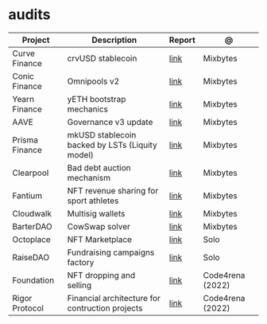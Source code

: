 # audits


Project | Description | Report | @
--- | --- | --- | ---
Curve Finance | crvUSD stablecoin | [link](https://github.com/mixbytes/audits_public/blob/master/Curve%20Finance/Curve%20Stablecoin%20(crvUSD)/Curve%20Stablecoin%20(crvUSD)%20Security%20Audit%20Report.pdf) | Mixbytes
Conic Finance | Omnipools v2 | [link](https://github.com/mixbytes/audits_public/blob/master/Conic%20Finance/Conic%20Finance%20v2/Conic%20Finance%20v2%20Security%20Audit%20Report.pdf) | Mixbytes
Yearn Finance | yETH bootstrap mechanics | [link](https://github.com/mixbytes/audits_public/blob/master/Yearn%20Finance/yETH-bootstrap/Yearn%20Finance%20yETH-bootstrap%20Security%20Audit%20Report.pdf) | Mixbytes
AAVE | Governance v3 update | [link](https://github.com/mixbytes/audits_public/blob/master/AAVE/Voting%20Tokens/AAVE%20Voting%20Tokens%20Security%20Audit%20Report.pdf) | Mixbytes
Prisma Finance | mkUSD stablecoin backed by LSTs (Liquity model) | [link](https://github.com/mixbytes/audits_public/blob/master/Prisma%20Finance/Prisma%20Finance%20Security%20Audit%20Report.pdf) | Mixbytes
Clearpool | Bad debt auction mechanism | [link](https://github.com/mixbytes/audits_public/blob/master/Clearpool/Clearpool%20Security%20Audit%20Report.pdf) | Mixbytes
Fantium | NFT revenue sharing for sport athletes | [link](https://github.com/mixbytes/audits_public/blob/master/Fantium/Fantium%20v2/Fantium%20v2%20Security%20Audit%20Report.pdf) | Mixbytes
Cloudwalk | Multisig wallets | [link](https://github.com/mixbytes/audits_public/blob/master/CloudWalk/CloudWalk%20Multisig%20Wallet%20Audit%20Report.pdf) | Mixbytes
BarterDAO |  CowSwap solver| [link](https://github.com/mixbytes/audits_public/tree/master/Barter%20DAO/Barter%20DAO) | Mixbytes
Octoplace | NFT Marketplace | [link](https://github.com/oddsequence/reports/blob/main/Octoplace/Octoplace_report_02062023.md) | Solo
RaiseDAO | Fundraising campaigns factory | [link](https://github.com/oddsequence/reports/blob/main/RaiseDAO/RaiseDAO_public_report_011222.pdf) | Solo
Foundation | NFT dropping and selling | [link](https://github.com/oddsequence/reports/blob/main/Foundation/Foundation_report_29122022.pdf) | Code4rena (2022)
Rigor Protocol | Financial architecture for contruction projects | [link](https://github.com/oddsequence/reports/blob/main/RigorProtocol/RigorProtocol_report_29122022.pdf) | Code4rena (2022)

